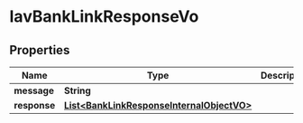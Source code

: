 
# IavBankLinkResponseVo

## Properties
Name | Type | Description | Notes
------------ | ------------- | ------------- | -------------
**message** | **String** |  |  [optional]
**response** | [**List&lt;BankLinkResponseInternalObjectVO&gt;**](BankLinkResponseInternalObjectVO.md) |  |  [optional]



